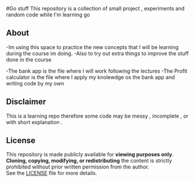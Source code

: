 #Go stuff
This repository is a collection of small project , experiments and random code while I'm learning go

## About

-Im using this space to practice the new concepts that  I will be learning during the course im doing.
-Also to try out extra things to improve the stuff done in the course

-The bank app is the file where I will work following the lectures
-The Profit calculator is the file where I apply my knolewdge os the bank app and writing code by my own


## Disclaimer 

This is a learning repo therefore some code may be messy , incomplete , or with short explanation .


## License
This repository is made publicly available for **viewing purposes only**.  
**Cloning, copying, modifying, or redistributing** the content is strictly prohibited without prior written permission from the author.  
See the [LICENSE](LICENSE) file for more details.
